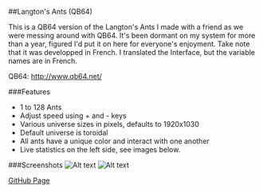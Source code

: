 ##Langton's Ants (QB64)

This is a QB64 version of the Langton's Ants I made with a friend as we were messing around with QB64. It's been dormant on my system for more than a year, figured I'd put it on here for everyone's enjoyment. Take note that it was developped in French. I translated the Interface, but the variable names are in French. 

QB64: http://www.qb64.net/

###Features
* 1 to 128 Ants
* Adjust speed using + and - keys
* Various universe sizes in pixels, defaults to 1920x1030
* Default universe is toroidal
* All ants have a unique color and interact with one another
* Live statistics on the left side, see images below. 

###Screenshots
![Alt text](http://img.marcthibeault.com/misc/antsqb64-1.png "Optional title")
![Alt text](http://img.marcthibeault.com/misc/antsqb64-2.png "Optional title")

[GitHub Page](http://marcthibeault.github.io/Langtons-Ants-QB64)
